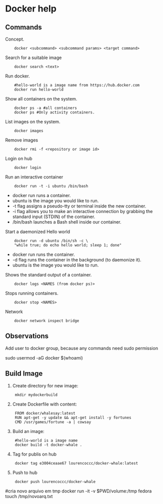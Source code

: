 # Docker help

## Commands

Concept.

		docker <subcommand> <subcommand params> <target command>

Search for a suitable image

		docker search <text>

Run docker.

		#hello-world is a image name from https://hub.docker.com
		docker run hello-world

Show all containers on the system.

		docker ps -a #all containers
		docker ps #Only activity containers.

List images on the system.

		docker images

Remove images

		docker rmi -f <repository or image id>

Login on hub

		docker login

Run an interactive container

		docker run -t -i ubuntu /bin/bash


* docker run runs a container.
* ubuntu is the image you would like to run.
* -t flag assigns a pseudo-tty or terminal inside the new container.
* -i flag allows you to make an interactive connection by grabbing the standard 
input (STDIN) of the container.
* /bin/bash launches a Bash shell inside our container.

Start a daemonized Hello world

		docker run -d ubuntu /bin/sh -c \
		"while true; do echo hello world; sleep 1; done"

* docker run runs the container.
* -d flag runs the container in the background (to daemonize it).
* ubuntu is the image you would like to run.


Shows the standard output of a container.

		docker logs <NAMES (from docker ps)>

Stops running containers.

		docker stop <NAMES>

Network

		docker network inspect bridge

## Observations

Add user to docker group, because any commands need sudo permission

sudo usermod -aG docker $(whoami)

## Build Image

1. Create directory for new image:

		mkdir mydockerbuild

2. Create Dockerfile with content:

		FROM docker/whalesay:latest                                                     
		RUN apt-get -y update && apt-get install -y fortunes                            
		CMD /usr/games/fortune -a | cowsay

3. Build an image:

		#hello-world is a image name 
		docker build -t docker-whale .
 
4. Tag for publis on hub

		docker tag e3004ceaae67 lourencoccc/docker-whale:latest	

5. Push to hub

		docker push lourencoccc/docker-whale
		
#cria novo arquivo em tmp
docker run -it -v $PWD/volume:/tmp fedora touch /tmp/novoarq.txt


